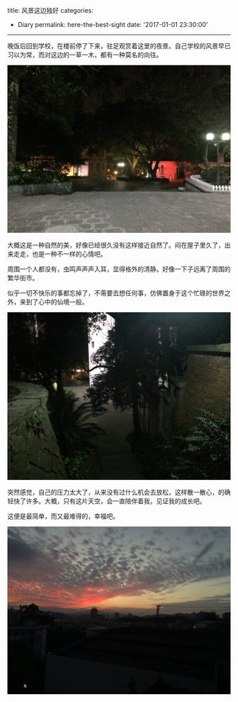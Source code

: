 title: 风景这边独好
categories:
  - Diary
permalink: here-the-best-sight
date: '2017-01-01 23:30:00'
---

晚饭后回到学校，在楼前停了下来，驻足观赏着这里的夜景。自己学校的风景早已习以为常，而对这边的一草一木，都有一种莫名的向往。

![](here-the-best-sight/1.jpg)

<!-- more -->

大概这是一种自然的美，好像已经很久没有这样接近自然了。闷在屋子里久了，出来走走，也是一种不一样的心情吧。

周围一个人都没有，虫鸣声声声入耳，显得格外的清静。好像一下子远离了周围的繁华街市。

似乎一切不快乐的事都忘掉了，不需要去想任何事，仿佛置身于这个忙碌的世界之外，来到了心中的仙境一般。

![](here-the-best-sight/2.jpg)

突然感觉，自己的压力太大了，从来没有过什么机会去放松，这样散一散心，的确轻快了许多。大概，只有这片天空，会一直陪伴着我，见证我的成长吧。

这便是最简单，而又最难得的，幸福吧。

![](here-the-best-sight/3.jpg)